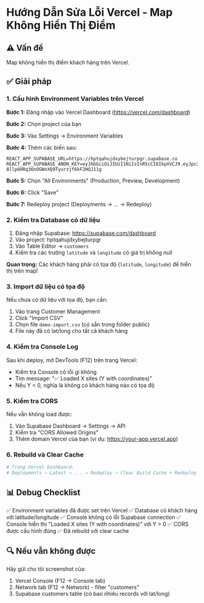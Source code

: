 # Hướng Dẫn Sửa Lỗi Vercel - Map Không Hiển Thị Điểm

## ⚠️ Vấn đề
Map không hiển thị điểm khách hàng trên Vercel.

## ✅ Giải pháp

### 1. Cấu hình Environment Variables trên Vercel

**Bước 1:** Đăng nhập vào Vercel Dashboard (https://vercel.com/dashboard)

**Bước 2:** Chọn project của bạn

**Bước 3:** Vào Settings → Environment Variables

**Bước 4:** Thêm các biến sau:

```
REACT_APP_SUPABASE_URL=https://hptqahujdxybejturpgr.supabase.co
REACT_APP_SUPABASE_ANON_KEY=eyJhbGciOiJIUzI1NiIsInR5cCI6IkpXVCJ9.eyJpc3MiOiJzdXBhYmFzZSIsInJlZiI6ImhwdHFhaHVqZHh5YmVqdHVycGdyIiwicm9sZSI6ImFub24iLCJpYXQiOjE3NTk1MTY4NDMsImV4cCI6MjA3NTA5Mjg0M30.OqhvjzQ-8llp60Rq36nOGWnXQ9Tyurzjf6kF2HQJ11g
```

**Bước 5:** Chọn "All Environments" (Production, Preview, Development)

**Bước 6:** Click "Save"

**Bước 7:** Redeploy project (Deployments → ... → Redeploy)

### 2. Kiểm tra Database có dữ liệu

1. Đăng nhập Supabase: https://supabase.com/dashboard
2. Vào project: hptqahujdxybejturpgr
3. Vào Table Editor → `customers`
4. Kiểm tra các trường `latitude` và `longitude` có giá trị không null

**Quan trọng:** Các khách hàng phải có tọa độ (`latitude`, `longitude`) để hiển thị trên map!

### 3. Import dữ liệu có tọa độ

Nếu chưa có dữ liệu với tọa độ, bạn cần:

1. Vào trang Customer Management
2. Click "Import CSV"
3. Chọn file `demo-import.csv` (có sẵn trong folder public)
4. File này đã có lat/long cho tất cả khách hàng

### 4. Kiểm tra Console Log

Sau khi deploy, mở DevTools (F12) trên trang Vercel:

- Kiểm tra Console có lỗi gì không
- Tìm message: "✅ Loaded X sites (Y with coordinates)"
- Nếu Y = 0, nghĩa là không có khách hàng nào có tọa độ

### 5. Kiểm tra CORS

Nếu vẫn không load được:

1. Vào Supabase Dashboard → Settings → API
2. Kiểm tra "CORS Allowed Origins"
3. Thêm domain Vercel của bạn (ví dụ: https://your-app.vercel.app)

### 6. Rebuild và Clear Cache

```bash
# Trong Vercel Dashboard:
# Deployments → Latest → ... → Redeploy → Clear Build Cache + Redeploy
```

## 📊 Debug Checklist

✅ Environment variables đã được set trên Vercel
✅ Database có khách hàng với latitude/longitude
✅ Console không có lỗi Supabase connection
✅ Console hiển thị "Loaded X sites (Y with coordinates)" với Y > 0
✅ CORS được cấu hình đúng
✅ Đã rebuild với clear cache

## 🔍 Nếu vẫn không được

Hãy gửi cho tôi screenshot của:
1. Vercel Console (F12 → Console tab)
2. Network tab (F12 → Network) - filter "customers"
3. Supabase customers table (có bao nhiêu records với lat/long)

